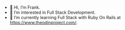 - 👋 Hi, I’m Frank.
- 👀 I’m interested in Full Stack Development.
- 🌱 I’m currently learning Full Stack with Ruby On Rails at https://www.theodinproject.com/.


<!---
nfrank5/nfrank5 is a ✨ special ✨ repository because its `README.md` (this file) appears on your GitHub profile.
You can click the Preview link to take a look at your changes.
--->
